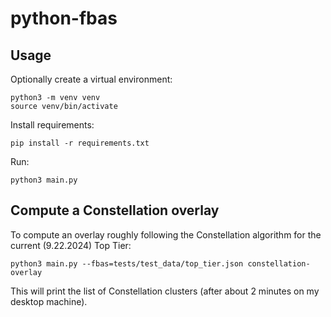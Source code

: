 # python-fbas

## Usage

Optionally create a virtual environment:

```
python3 -m venv venv
source venv/bin/activate
```

Install requirements:
```
pip install -r requirements.txt
```

Run:
```
python3 main.py
```


## Compute a Constellation overlay

To compute an overlay roughly following the Constellation algorithm for the current (9.22.2024) Top Tier:

```
python3 main.py --fbas=tests/test_data/top_tier.json constellation-overlay

```

This will print the list of Constellation clusters (after about 2 minutes on my desktop machine).

